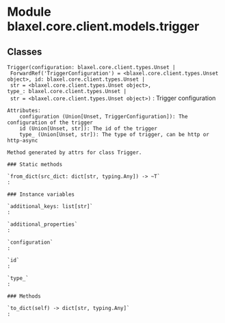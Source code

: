 Module blaxel.core.client.models.trigger
========================================

Classes
-------

`Trigger(configuration: blaxel.core.client.types.Unset | ForwardRef('TriggerConfiguration') = <blaxel.core.client.types.Unset object>, id: blaxel.core.client.types.Unset | str = <blaxel.core.client.types.Unset object>, type_: blaxel.core.client.types.Unset | str = <blaxel.core.client.types.Unset object>)`
:   Trigger configuration
    
    Attributes:
        configuration (Union[Unset, TriggerConfiguration]): The configuration of the trigger
        id (Union[Unset, str]): The id of the trigger
        type_ (Union[Unset, str]): The type of trigger, can be http or http-async
    
    Method generated by attrs for class Trigger.

    ### Static methods

    `from_dict(src_dict: dict[str, typing.Any]) ‑> ~T`
    :

    ### Instance variables

    `additional_keys: list[str]`
    :

    `additional_properties`
    :

    `configuration`
    :

    `id`
    :

    `type_`
    :

    ### Methods

    `to_dict(self) ‑> dict[str, typing.Any]`
    :